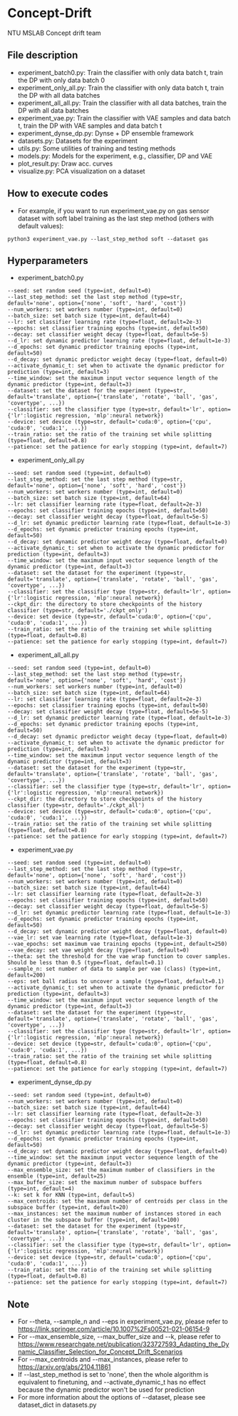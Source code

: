 # Concept-Drift
NTU MSLAB Concept drift team

## File description
* experiment_batch0.py: Train the classifier with only data batch t, train the DP with only data batch 0
* experiment_only_all.py: Train the classifier with only data batch t, train the DP with all data batches
* experiment_all_all.py: Train the classifier with all data batches, train the DP with all data batches
* experiment_vae.py: Train the classifier with VAE samples and data batch t, train the DP with VAE samples and data batch t  
* experiment_dynse_dp.py: Dynse + DP ensemble framework
* datasets.py: Datasets for the experiment  
* utils.py: Some utilities of training and testing methods  
* models.py: Models for the experiment, e.g., classifier, DP and VAE  
* plot_result.py: Draw acc. curves  
* visualize.py: PCA visualization on a dataset    

## How to execute codes
* For example, if you want to run experiment_vae.py on gas sensor dataset with soft label training as the last step method (others with default values):
```
python3 experiment_vae.py --last_step_method soft --dataset gas
```

## Hyperparameters
* experiment_batch0.py
```
--seed: set random seed (type=int, default=0)
--last_step_method: set the last step method (type=str, default='none', option={'none', 'soft', 'hard', 'cost'})
--num_workers: set workers number (type=int, default=0)
--batch_size: set batch size (type=int, default=64)
--lr: set classifier learning rate (type=float, default=2e-3)
--epochs: set classifier training epochs (type=int, default=50)
--decay: set classifier weight decay (type=float, default=5e-5)
--d_lr: set dynamic predictor learning rate (type=float, default=1e-3)
--d_epochs: set dynamic predictor training epochs (type=int, default=50)
--d_decay: set dynamic predictor weight decay (type=float, default=0)
--activate_dynamic_t: set when to activate the dynamic predictor for prediction (type=int, default=3)
--time_window: set the maximum input vector sequence length of the dynamic predictor (type=int, default=3)
--dataset: set the dataset for the experiment (type=str, default='translate', option={'translate', 'rotate', 'ball', 'gas', 'covertype', ...})
--classifier: set the classifier type (type=str, default='lr', option={'lr':logistic regression, 'mlp':neural network})
--device: set device (type=str, default='cuda:0', option={'cpu', 'cuda:0', 'cuda:1', ...})
--train_ratio: set the ratio of the training set while splitting (type=float, default=0.8)
--patience: set the patience for early stopping (type=int, default=7)
```

* experiment_only_all.py
```
--seed: set random seed (type=int, default=0)
--last_step_method: set the last step method (type=str, default='none', option={'none', 'soft', 'hard', 'cost'})
--num_workers: set workers number (type=int, default=0)
--batch_size: set batch size (type=int, default=64)
--lr: set classifier learning rate (type=float, default=2e-3)
--epochs: set classifier training epochs (type=int, default=50)
--decay: set classifier weight decay (type=float, default=5e-5)
--d_lr: set dynamic predictor learning rate (type=float, default=1e-3)
--d_epochs: set dynamic predictor training epochs (type=int, default=50)
--d_decay: set dynamic predictor weight decay (type=float, default=0)
--activate_dynamic_t: set when to activate the dynamic predictor for prediction (type=int, default=3)
--time_window: set the maximum input vector sequence length of the dynamic predictor (type=int, default=3)
--dataset: set the dataset for the experiment (type=str, default='translate', option={'translate', 'rotate', 'ball', 'gas', 'covertype', ...})
--classifier: set the classifier type (type=str, default='lr', option={'lr':logistic regression, 'mlp':neural network})
--ckpt_dir: the directory to store checkpoints of the history classifier (type=str, default='./ckpt_only')
--device: set device (type=str, default='cuda:0', option={'cpu', 'cuda:0', 'cuda:1', ...})
--train_ratio: set the ratio of the training set while splitting (type=float, default=0.8)
--patience: set the patience for early stopping (type=int, default=7)
```

* experiment_all_all.py
```
--seed: set random seed (type=int, default=0)
--last_step_method: set the last step method (type=str, default='none', option={'none', 'soft', 'hard', 'cost'})
--num_workers: set workers number (type=int, default=0)
--batch_size: set batch size (type=int, default=64)
--lr: set classifier learning rate (type=float, default=2e-3)
--epochs: set classifier training epochs (type=int, default=50)
--decay: set classifier weight decay (type=float, default=5e-5)
--d_lr: set dynamic predictor learning rate (type=float, default=1e-3)
--d_epochs: set dynamic predictor training epochs (type=int, default=50)
--d_decay: set dynamic predictor weight decay (type=float, default=0)
--activate_dynamic_t: set when to activate the dynamic predictor for prediction (type=int, default=3)
--time_window: set the maximum input vector sequence length of the dynamic predictor (type=int, default=3)
--dataset: set the dataset for the experiment (type=str, default='translate', option={'translate', 'rotate', 'ball', 'gas', 'covertype', ...})
--classifier: set the classifier type (type=str, default='lr', option={'lr':logistic regression, 'mlp':neural network})
--ckpt_dir: the directory to store checkpoints of the history classifier (type=str, default='./ckpt_all')
--device: set device (type=str, default='cuda:0', option={'cpu', 'cuda:0', 'cuda:1', ...})
--train_ratio: set the ratio of the training set while splitting (type=float, default=0.8)
--patience: set the patience for early stopping (type=int, default=7)
```

* experiment_vae.py
```
--seed: set random seed (type=int, default=0)
--last_step_method: set the last step method (type=str, default='none', option={'none', 'soft', 'hard', 'cost'})
--num_workers: set workers number (type=int, default=0)
--batch_size: set batch size (type=int, default=64)
--lr: set classifier learning rate (type=float, default=2e-3)
--epochs: set classifier training epochs (type=int, default=50)
--decay: set classifier weight decay (type=float, default=5e-5)
--d_lr: set dynamic predictor learning rate (type=float, default=1e-3)
--d_epochs: set dynamic predictor training epochs (type=int, default=50)
--d_decay: set dynamic predictor weight decay (type=float, default=0)
--vae_lr: set vae learning rate (type=float, default=1e-3)
--vae_epochs: set maximum vae training epochs (type=int, default=250)
--vae_decay: set vae weight decay (type=float, default=0)
--theta: set the threshold for the vae wrap function to cover samples. Should be less than 0.5 (type=float, default=0.1)
--sample_n: set number of data to sample per vae (class) (type=int, default=200)
--eps: set ball radius to uncover a sample (type=float, default=0.1)
--activate_dynamic_t: set when to activate the dynamic predictor for prediction (type=int, default=3)
--time_window: set the maximum input vector sequence length of the dynamic predictor (type=int, default=3)
--dataset: set the dataset for the experiment (type=str, default='translate', option={'translate', 'rotate', 'ball', 'gas', 'covertype', ...})
--classifier: set the classifier type (type=str, default='lr', option={'lr':logistic regression, 'mlp':neural network})
--device: set device (type=str, default='cuda:0', option={'cpu', 'cuda:0', 'cuda:1', ...})
--train_ratio: set the ratio of the training set while splitting (type=float, default=0.8)
--patience: set the patience for early stopping (type=int, default=7)
```

* experiment_dynse_dp.py
```
--seed: set random seed (type=int, default=0)
--num_workers: set workers number (type=int, default=0)
--batch_size: set batch size (type=int, default=64)
--lr: set classifier learning rate (type=float, default=2e-3)
--epochs: set classifier training epochs (type=int, default=50)
--decay: set classifier weight decay (type=float, default=5e-5)
--d_lr: set dynamic predictor learning rate (type=float, default=1e-3)
--d_epochs: set dynamic predictor training epochs (type=int, default=50)
--d_decay: set dynamic predictor weight decay (type=float, default=0)
--time_window: set the maximum input vector sequence length of the dynamic predictor (type=int, default=3)
--max_ensemble_size: set the maximum number of classifiers in the ensemble (type=int, default=25)
--max_buffer_size: set the maximum number of subspace buffers (type=int, default=4)
--k: set k for KNN (type=int, default=5)
--max_centroids: set the maximum number of centroids per class in the subspace buffer (type=int, default=20)
--max_instances: set the maximum number of instances stored in each cluster in the subspace buffer (type=int, default=100)
--dataset: set the dataset for the experiment (type=str, default='translate', option={'translate', 'rotate', 'ball', 'gas', 'covertype', ...})
--classifier: set the classifier type (type=str, default='lr', option={'lr':logistic regression, 'mlp':neural network})
--device: set device (type=str, default='cuda:0', option={'cpu', 'cuda:0', 'cuda:1', ...})
--train_ratio: set the ratio of the training set while splitting (type=float, default=0.8)
--patience: set the patience for early stopping (type=int, default=7)
```

## Note
* For --theta, --sample_n and --eps in experiment_vae.py, please refer to https://link.springer.com/article/10.1007%2Fs00521-021-06154-9
* For --max_ensemble_size, --max_buffer_size and --k, please refer to https://www.researchgate.net/publication/323727593_Adapting_the_Dynamic_Classifier_Selection_for_Concept_Drift_Scenarios
* For --max_centroids and --max_instances, please refer to https://arxiv.org/abs/2104.11861
* If --last_step_method is set to 'none', then the whole algorithm is equivalent to finetuning, and --activate_dynamic_t has no effect because the dynamic predictor won't be used for prediction
* For more information about the options of --dataset, please see dataset_dict in datasets.py
